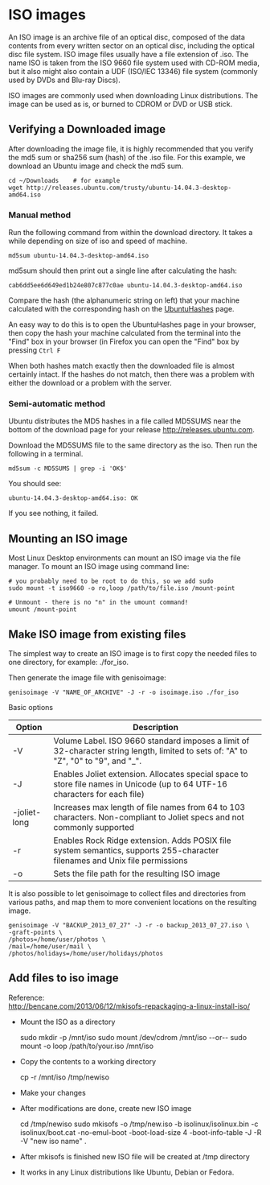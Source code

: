 # ISO images

An ISO image is an archive file of an optical disc, composed of the data
contents from every written sector on an optical disc, including the
optical disc file system. ISO image files usually have a file extension
of .iso. The name ISO is taken from the ISO 9660 file system used with
CD-ROM media, but it also might also contain a UDF (ISO/IEC 13346) file
system (commonly used by DVDs and Blu-ray Discs).

ISO images are commonly used when downloading Linux distributions. The
image can be used as is, or burned to CDROM or DVD or USB stick.

## Verifying a Downloaded image

After downloading the image file, it is highly recommended that you
verify the md5 sum or sha256 sum (hash) of the .iso file. For this
example, we download an Ubuntu image and check the md5 sum.

    cd ~/Downloads    # for example
    wget http://releases.ubuntu.com/trusty/ubuntu-14.04.3-desktop-amd64.iso

### Manual method

Run the following command from within the download directory. It takes a
while depending on size of iso and speed of machine.

    md5sum ubuntu-14.04.3-desktop-amd64.iso

md5sum should then print out a single line after calculating the hash:

    cab6dd5ee6d649ed1b24e807c877c0ae ubuntu-14.04.3-desktop-amd64.iso

Compare the hash (the alphanumeric string on left) that your machine
calculated with the corresponding hash on the
[UbuntuHashes](https://help.ubuntu.com/community/UbuntuHashes) page.

An easy way to do this is to open the UbuntuHashes page in your browser,
then copy the hash your machine calculated from the terminal into the
"Find" box in your browser (in Firefox you can open the "Find" box by
pressing `Ctrl F`

When both hashes match exactly then the downloaded file is almost
certainly intact. If the hashes do not match, then there was a problem
with either the download or a problem with the server.

### Semi-automatic method

Ubuntu distributes the MD5 hashes in a file called MD5SUMS near the
bottom of the download page for your release
<http://releases.ubuntu.com>.

Download the MD5SUMS file to the same directory as the iso. Then run the
following in a terminal.

    md5sum -c MD5SUMS | grep -i 'OK$'

You should see:

    ubuntu-14.04.3-desktop-amd64.iso: OK

If you see nothing, it failed.

## Mounting an ISO image

Most Linux Desktop environments can mount an ISO image via the file
manager. To mount an ISO image using command line:

    # you probably need to be root to do this, so we add sudo
    sudo mount -t iso9660 -o ro,loop /path/to/file.iso /mount-point

    # Unmount - there is no "n" in the umount command!
    umount /mount-point

## Make ISO image from existing files

The simplest way to create an ISO image is to first copy the needed
files to one directory, for example: ./for_iso.

Then generate the image file with genisoimage:

    genisoimage -V "NAME_OF_ARCHIVE" -J -r -o isoimage.iso ./for_iso

Basic options

| Option       | Description                                                                                                                          |
|--------------|--------------------------------------------------------------------------------------------------------------------------------------|
| -V           | Volume Label. ISO 9660 standard imposes a limit of 32-character string length, limited to sets of: "A" to "Z", "0" to "9", and "\_". |
| -J           | Enables Joliet extension. Allocates special space to store file names in Unicode (up to 64 UTF-16 characters for each file)          |
| -joliet-long | Increases max length of file names from 64 to 103 characters. Non-compliant to Joliet specs and not commonly supported               |
| -r           | Enables Rock Ridge extension. Adds POSIX file system semantics, supports 255-character filenames and Unix file permissions           |
| -o           | Sets the file path for the resulting ISO image                                                                                       |

It is also possible to let genisoimage to collect files and directories
from various paths, and map them to more convenient locations on the
resulting image.

    genisoimage -V "BACKUP_2013_07_27" -J -r -o backup_2013_07_27.iso \
    -graft-points \
    /photos=/home/user/photos \
    /mail=/home/user/mail \
    /photos/holidays=/home/user/holidays/photos

## Add files to iso image

Reference:  
<http://bencane.com/2013/06/12/mkisofs-repackaging-a-linux-install-iso/>

- Mount the ISO as a directory


    sudo mkdir -p /mnt/iso
    sudo mount /dev/cdrom /mnt/iso
    --or--
    sudo mount -o loop /path/to/your.iso /mnt/iso 

- Copy the contents to a working directory


    cp -r /mnt/iso /tmp/newiso

- Make your changes
- After modifications are done, create new ISO image


    cd /tmp/newiso
    sudo mkisofs -o /tmp/new.iso -b isolinux/isolinux.bin -c isolinux/boot.cat -no-emul-boot -boot-load-size 4 -boot-info-table -J -R -V "new iso name" .

- After mkisofs is finished new ISO file will be created at /tmp
  directory
- It works in any Linux distributions like Ubuntu, Debian or Fedora.
